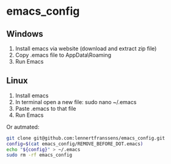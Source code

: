 # emacs_config
## Windows
1. Install emacs via website (download and extract zip file)
2. Copy .emacs file to AppData\Roaming
3. Run Emacs

## Linux
1. Install emacs 
2. In terminal open a new file: sudo nano ~/.emacs
3. Paste .emacs to that file
4. Run Emacs

Or autmated:
```bash
git clone git@github.com:lennertfranssens/emacs_config.git
config=$(cat emacs_config/REMOVE_BEFORE_DOT.emacs)
echo "${config}" > ~/.emacs
sudo rm -rf emacs_config
```
